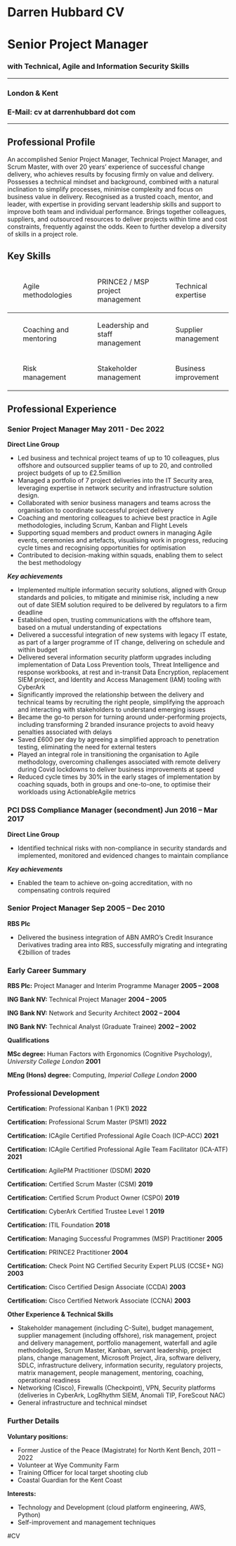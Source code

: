 # Darren Hubbard CV
<script src=“http://code.jquery.com/jquery-1.4.2.min.js”></script> <script> var x = document.getElementsByClassName(“site-footer-credits”); setTimeout(() => { x[0].remove(); }, 10); </script>

# Senior Project Manager
### with Technical, Agile and Information Security Skills
- - - -
### London & Kent

### E-Mail: cv at darrenhubbard dot com
- - - -

## Professional Profile

An accomplished Senior Project Manager, Technical Project Manager, and Scrum Master, with over 20 years’ experience of successful change delivery, who achieves results by focusing firmly on value and delivery. Possesses a technical mindset and background, combined with a natural inclination to simplify processes, minimise complexity and focus on business value in delivery. Recognised as a trusted coach, mentor, and leader, with expertise in providing servant leadership skills and support to improve both team and individual performance. Brings together colleagues, suppliers, and outsourced resources to deliver projects within time and cost constraints, frequently against the odds. Keen to further develop a diversity of skills in a project role.


## Key Skills

<table>
<colgroup>
<col style=“width: 29%” />
<col style=“width: 40%” />
<col style=“width: 29%” />
</colgroup>
<thead>
<tr class=“even”>
<td><ul>
<p>Agile methodologies</p>
</ul></td>
<td><ul>
<p>PRINCE2 / MSP project management</p>
</ul></td>
<td><ul>
<p>Technical expertise</p>
</ul></td>
</tr>
</thead>
<tbody>
<tr class=“odd”>
<td><ul>
<p>Coaching and mentoring</p>
</ul></td>
<td><ul>
<p>Leadership and staff management</p>
</ul></td>
<td><ul>
<p>Supplier management</p>
</ul></td>
</tr>
<tr class=“odd”>
<td><ul>
<p>Risk management</p>
</ul></td>
<td><ul>
<p>Stakeholder management</p>
</ul></td>
<td><ul>
<p>Business improvement</p>
</ul></td>
</tr>
</tbody>
</table>

## Professional Experience

### Senior Project Manager May 2011 - Dec 2022

**Direct Line Group**

-  Led business and technical project teams of up to 10 colleagues, plus offshore and outsourced supplier teams of up to 20, and controlled project budgets of up to £2.5million
- Managed a portfolio of 7 project deliveries into the IT Security area, leveraging expertise in network security and infrastructure solution design. 
- Collaborated with senior business managers and teams across the organisation to coordinate successful project delivery
- Coaching and mentoring colleagues to achieve best practice in Agile methodologies, including Scrum, Kanban and Flight Levels
- Supporting squad members and product owners in managing Agile events, ceremonies and artefacts, visualising work in progress, reducing cycle times and recognising opportunities for optimisation
- Contributed to decision-making within squads, enabling them to select the best methodology 


***Key achievements***

-  Implemented multiple information security solutions, aligned with Group standards and policies, to mitigate and minimise risk, including a new out of date SIEM solution required to be delivered by regulators to a firm deadline
- Established open, trusting communications with the offshore team, based on a mutual understanding of expectations
- Delivered a successful integration of new systems with legacy IT estate, as part of a larger programme of IT change, delivering on schedule and within budget
- Delivered several information security platform upgrades including implementation of Data Loss Prevention tools, Threat Intelligence and response workbooks, at rest and in-transit Data Encryption, replacement SIEM project, and Identity and Access Management (IAM) tooling with CyberArk
- Significantly improved the relationship between the delivery and technical teams by recruiting the right people, simplifying the approach and interacting with stakeholders to understand emerging issues
- Became the go-to person for turning around under-performing projects, including transforming 2 branded insurance projects to avoid heavy penalties associated with delays
- Saved £600 per day by agreeing a simplified approach to penetration testing, eliminating the need for external testers
- Played an integral role in transitioning the organisation to Agile methodology, overcoming challenges associated with remote delivery during Covid lockdowns to deliver business improvements at speed
- Reduced cycle times by 30% in the early stages of implementation by coaching squads, both in groups and one-to-one, to optimise their workloads using ActionableAgile metrics


### PCI DSS Compliance Manager (secondment) Jun 2016 – Mar 2017

**Direct Line Group**

-  Identified technical risks with non-compliance in security standards and implemented, monitored and evidenced changes to maintain compliance

***Key achievements***

-  Enabled the team to achieve on-going accreditation, with no compensating controls required

### Senior Project Manager Sep 2005 – Dec 2010

**RBS Plc**

-  Delivered the business integration of ABN AMRO’s Credit Insurance Derivatives trading area into RBS, successfully migrating and integrating €2billion of trades

### Early Career Summary

**RBS Plc:** Project Manager and Interim Programme Manager **2005 – 2008**

**ING Bank NV:** Technical Project Manager **2004 – 2005**

**ING Bank NV:** Network and Security Architect **2002 – 2004**

**ING Bank NV:** Technical Analyst (Graduate Trainee) **2002 – 2002**

**Qualifications**

**MSc degree:** Human Factors with Ergonomics (Cognitive Psychology), *University College London* **2001**

**MEng (Hons) degree:** Computing, *Imperial College London* **2000**

### Professional Development

**Certification:** Professional Kanban 1 (PK1) **2022**

**Certification:** Professional Scrum Master (PSM1) **2022**

**Certification:** ICAgile Certified Professional Agile Coach (ICP-ACC) **2021**

**Certification:** ICAgile Certified Professional Agile Team Facilitator (ICA-ATF) **2021**

**Certification:** AgilePM Practitioner (DSDM) **2020**

**Certification:** Certified Scrum Master (CSM) **2019**

**Certification:** Certified Scrum Product Owner (CSPO) **2019**

**Certification:** CyberArk Certified Trustee Level 1 **2019**

**Certification:** ITIL Foundation **2018**

**Certification:** Managing Successful Programmes (MSP) Practitioner **2005**

**Certification:** PRINCE2 Practitioner **2004**

**Certification:** Check Point NG Certified Security Expert PLUS (CCSE+ NG) **2003**

**Certification:** Cisco Certified Design Associate (CCDA) **2003**

**Certification:** Cisco Certified Network Associate (CCNA) **2003**

**Other Experience & Technical Skills**

* Stakeholder management (including C-Suite), budget management, supplier management (including offshore), risk management, project and delivery management, portfolio management, waterfall and agile methodologies, Scrum Master, Kanban, servant leadership, project plans, change management, Microsoft Project, Jira, software delivery, SDLC, infrastructure delivery, information security, regulatory projects, matrix management, people management, mentoring, coaching, operational readiness
* Networking (Cisco), Firewalls (Checkpoint), VPN, Security platforms (deliveries in CyberArk, LogRhythm SIEM, Anomali TIP, ForeScout NAC)
* General infrastructure and technical mindset

### Further Details

**Voluntary positions:**

- Former Justice of the Peace (Magistrate) for North Kent Bench, 2011 – 2022
- Volunteer at Wye Community Farm
- Training Officer for local target shooting club
- Coastal Guardian for the Kent Coast

**Interests:**

- Technology and Development (cloud platform engineering, AWS, Python)
- Self-improvement and management techniques


#CV

